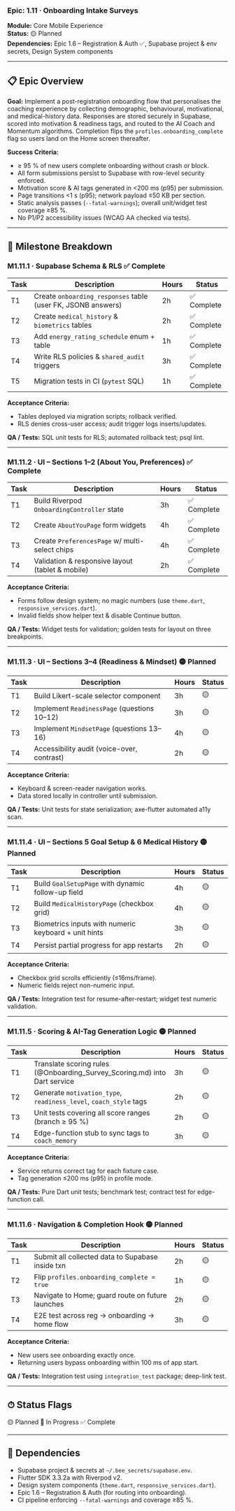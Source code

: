 ### Epic: 1.11 · Onboarding Intake Surveys

**Module:** Core Mobile Experience\
**Status:** 🟡 Planned\
**Dependencies:** Epic 1.6 – Registration & Auth ✅, Supabase project & env
secrets, Design System components

---

## 📋 Epic Overview

**Goal:** Implement a post-registration onboarding flow that personalises the
coaching experience by collecting demographic, behavioural, motivational, and
medical-history data. Responses are stored securely in Supabase, scored into
motivation & readiness tags, and routed to the AI Coach and Momentum algorithms.
Completion flips the `profiles.onboarding_complete` flag so users land on the
Home screen thereafter.

**Success Criteria:**

- ≥ 95 % of new users complete onboarding without crash or block.
- All form submissions persist to Supabase with row-level security enforced.
- Motivation score & AI tags generated in <200 ms (p95) per submission.
- Page transitions <1 s (p95); network payload ≤50 KB per section.
- Static analysis passes (`--fatal-warnings`); overall unit/widget test coverage
  ≥85 %.
- No P1/P2 accessibility issues (WCAG AA checked via tests).

---

## 🏁 Milestone Breakdown

### M1.11.1 · Supabase Schema & RLS ✅ Complete

| Task | Description                                                  | Hours | Status      |
| ---- | ------------------------------------------------------------ | ----- | ----------- |
| T1   | Create `onboarding_responses` table (user FK, JSONB answers) | 2h    | ✅ Complete |
| T2   | Create `medical_history` & `biometrics` tables               | 2h    | ✅ Complete |
| T3   | Add `energy_rating_schedule` enum + table                    | 1h    | ✅ Complete |
| T4   | Write RLS policies & `shared_audit` triggers                 | 3h    | ✅ Complete |
| T5   | Migration tests in CI (`pytest` SQL)                         | 1h    | ✅ Complete |

**Acceptance Criteria:**

- Tables deployed via migration scripts; rollback verified.
- RLS denies cross-user access; audit trigger logs inserts/updates.

**QA / Tests:** SQL unit tests for RLS; automated rollback test; psql lint.

---

### M1.11.2 · UI – Sections 1–2 (About You, Preferences) ✅ Complete

| Task | Description                                      | Hours | Status      |
| ---- | ------------------------------------------------ | ----- | ----------- |
| T1   | Build Riverpod `OnboardingController` state      | 3h    | ✅ Complete |
| T2   | Create `AboutYouPage` form widgets               | 4h    | ✅ Complete |
| T3   | Create `PreferencesPage` w/ multi-select chips   | 4h    | ✅ Complete |
| T4   | Validation & responsive layout (tablet & mobile) | 2h    | ✅ Complete |

**Acceptance Criteria:**

- Forms follow design system; no magic numbers (use `theme.dart`,
  `responsive_services.dart`).
- Invalid fields show helper text & disable Continue button.

**QA / Tests:** Widget tests for validation; golden tests for layout on three
breakpoints.

---

### M1.11.3 · UI – Sections 3–4 (Readiness & Mindset) 🟡 Planned

| Task | Description                                 | Hours | Status |
| ---- | ------------------------------------------- | ----- | ------ |
| T1   | Build Likert-scale selector component       | 3h    | 🟡     |
| T2   | Implement `ReadinessPage` (questions 10–12) | 3h    | 🟡     |
| T3   | Implement `MindsetPage` (questions 13–16)   | 4h    | 🟡     |
| T4   | Accessibility audit (voice-over, contrast)  | 2h    | 🟡     |

**Acceptance Criteria:**

- Keyboard & screen-reader navigation works.
- Data stored locally in controller until submission.

**QA / Tests:** Unit tests for state serialization; axe-flutter automated a11y
scan.

---

### M1.11.4 · UI – Sections 5 Goal Setup & 6 Medical History 🟡 Planned

| Task | Description                                          | Hours | Status |
| ---- | ---------------------------------------------------- | ----- | ------ |
| T1   | Build `GoalSetupPage` with dynamic follow-up field   | 4h    | 🟡     |
| T2   | Build `MedicalHistoryPage` (checkbox grid)           | 4h    | 🟡     |
| T3   | Biometrics inputs with numeric keyboard + unit hints | 3h    | 🟡     |
| T4   | Persist partial progress for app restarts            | 2h    | 🟡     |

**Acceptance Criteria:**

- Checkbox grid scrolls efficiently (≤16ms/frame).
- Numeric fields reject non-numeric input.

**QA / Tests:** Integration test for resume-after-restart; widget test numeric
validation.

---

### M1.11.5 · Scoring & AI-Tag Generation Logic 🟡 Planned

| Task | Description                                                               | Hours | Status |
| ---- | ------------------------------------------------------------------------- | ----- | ------ |
| T1   | Translate scoring rules (@Onboarding_Survey_Scoring.md) into Dart service | 3h    | 🟡     |
| T2   | Generate `motivation_type`, `readiness_level`, `coach_style` tags         | 2h    | 🟡     |
| T3   | Unit tests covering all score ranges (branch ≥ 95 %)                      | 2h    | 🟡     |
| T4   | Edge-function stub to sync tags to `coach_memory`                         | 3h    | 🟡     |

**Acceptance Criteria:**

- Service returns correct tag for each fixture case.
- Tag generation ≤200 ms (p95) in profile mode.

**QA / Tests:** Pure Dart unit tests; benchmark test; contract test for
edge-function call.

---

### M1.11.6 · Navigation & Completion Hook 🟡 Planned

| Task | Description                                      | Hours | Status |
| ---- | ------------------------------------------------ | ----- | ------ |
| T1   | Submit all collected data to Supabase inside txn | 2h    | 🟡     |
| T2   | Flip `profiles.onboarding_complete = true`       | 1h    | 🟡     |
| T3   | Navigate to Home; guard route on future launches | 2h    | 🟡     |
| T4   | E2E test across reg → onboarding → home flow     | 3h    | 🟡     |

**Acceptance Criteria:**

- New users see onboarding exactly once.
- Returning users bypass onboarding within 100 ms of app start.

**QA / Tests:** Integration test using `integration_test` package; deep-link
test.

---

## ⏱ Status Flags

🟡 Planned 🔵 In Progress ✅ Complete

---

## 🔗 Dependencies

- Supabase project & secrets at `~/.bee_secrets/supabase.env`.
- Flutter SDK 3.3.2a with Riverpod v2.
- Design system components (`theme.dart`, `responsive_services.dart`).
- Epic 1.6 – Registration & Auth (for routing into onboarding).
- CI pipeline enforcing `--fatal-warnings` and coverage ≥85 %.
